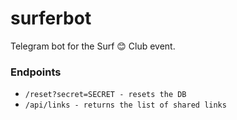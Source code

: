 surferbot
=========

Telegram bot for the Surf 😊 Club event.

### Endpoints

* `/reset?secret=SECRET - resets the DB`
* `/api/links - returns the list of shared links`
